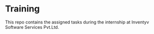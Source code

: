 # Training

This repo contains the assigned tasks during the internship at Inventyv Software Services Pvt.Ltd.
